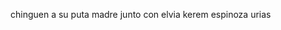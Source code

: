 chinguen a su puta madre junto con elvia kerem espinoza urias

<!-- END MICROSOFT SECURITY.MD BLOCK -->
